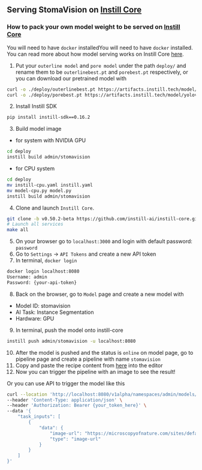 ## Serving StomaVision on [Instill Core](https://github.com/instill-ai/instill-core)

### How to pack your own model weight to be served on [Instill Core](https://github.com/instill-ai/instill-core)

You will need to have `docker` installedYou will need to have `docker` installed. You can read more about how model serving works on Instill Core [here](https://github.com/instill-ai/models?tab=readme-ov-file).

1. Put your `outerline model` and `pore model` under the path `deploy/` and rename them to be `outerlinebest.pt` and `porebest.pt` respectively, or you can download our pretrained model with

```bash
curl -o ./deploy/outerlinebest.pt https://artifacts.instill.tech/model/yolov7-stomata/outerlinebest.pt
curl -o ./deploy/porebest.pt https://artifacts.instill.tech/model/yolov7-stomata/porebest.pt
```

2. Install Instill SDK

```bash
pip install instill-sdk==0.16.2
```

3. Build model image
  - for system with NVIDIA GPU
```bash
cd deploy
instill build admin/stomavision
```
  - for CPU system
```bash
cd deploy
mv instill-cpu.yaml instill.yaml
mv model-cpu.py model.py
instill build admin/stomavision
```

4. Clone and launch `Instill Core`.

```bash
git clone -b v0.50.2-beta https://github.com/instill-ai/instill-core.git && cd instill-core
# Launch all services
make all
```

5. On your browser go to `localhost:3000` and login with default password: `password`
6. Go to `Settings` -> `API Tokens` and create a new API token
7. In terminal, `docker login`

```bash
docker login localhost:8080
Username: admin
Password: {your-api-token}
```

8. Back on the browser, go to `Model` page and create a new model with

- Model ID: stomavision
- AI Task: Instance Segmentation
- Hardware: GPU

9. In terminal, push the model onto instill-core

```bash
instill push admin/stomavision -u localhost:8080
```

10. After the model is pushed and the status is `online` on model page, go to pipeline page and create a pipeline with name `stomavision`
11. Copy and paste the recipe content from [here](utils/pipeline_recipe.yaml) into the editor
12. Now you can trigger the pipeline with an image to see the result!

Or you can use API to trigger the model like this

```bash
curl --location 'http://localhost:8080/v1alpha/namespaces/admin/models/stomavision/trigger' \
--header 'Content-Type: application/json' \
--header 'Authorization: Bearer {your_token_here}' \
--data '{
    "task_inputs": [
        {
            "data": {
                "image-url": "https://microscopyofnature.com/sites/default/files/2022-03/Mais-stomata-ZW10.jpg",
                "type": "image-url"
            }
        }
    ]
}'
```
